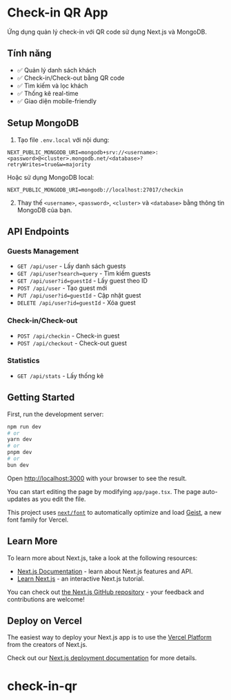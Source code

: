 # Check-in QR App

Ứng dụng quản lý check-in với QR code sử dụng Next.js và MongoDB.

## Tính năng

- ✅ Quản lý danh sách khách
- ✅ Check-in/Check-out bằng QR code
- ✅ Tìm kiếm và lọc khách
- ✅ Thống kê real-time
- ✅ Giao diện mobile-friendly

## Setup MongoDB

1. Tạo file `.env.local` với nội dung:

```env
NEXT_PUBLIC_MONGODB_URI=mongodb+srv://<username>:<password>@<cluster>.mongodb.net/<database>?retryWrites=true&w=majority
```

Hoặc sử dụng MongoDB local:

```env
NEXT_PUBLIC_MONGODB_URI=mongodb://localhost:27017/checkin
```

2. Thay thế `<username>`, `<password>`, `<cluster>` và `<database>` bằng thông tin MongoDB của bạn.

## API Endpoints

### Guests Management

- `GET /api/user` - Lấy danh sách guests
- `GET /api/user?search=query` - Tìm kiếm guests
- `GET /api/user?id=guestId` - Lấy guest theo ID
- `POST /api/user` - Tạo guest mới
- `PUT /api/user?id=guestId` - Cập nhật guest
- `DELETE /api/user?id=guestId` - Xóa guest

### Check-in/Check-out

- `POST /api/checkin` - Check-in guest
- `POST /api/checkout` - Check-out guest

### Statistics

- `GET /api/stats` - Lấy thống kê

## Getting Started

First, run the development server:

```bash
npm run dev
# or
yarn dev
# or
pnpm dev
# or
bun dev
```

Open [http://localhost:3000](http://localhost:3000) with your browser to see the result.

You can start editing the page by modifying `app/page.tsx`. The page auto-updates as you edit the file.

This project uses [`next/font`](https://nextjs.org/docs/app/building-your-application/optimizing/fonts) to automatically optimize and load [Geist](https://vercel.com/font), a new font family for Vercel.

## Learn More

To learn more about Next.js, take a look at the following resources:

- [Next.js Documentation](https://nextjs.org/docs) - learn about Next.js features and API.
- [Learn Next.js](https://nextjs.org/learn) - an interactive Next.js tutorial.

You can check out [the Next.js GitHub repository](https://github.com/vercel/next.js) - your feedback and contributions are welcome!

## Deploy on Vercel

The easiest way to deploy your Next.js app is to use the [Vercel Platform](https://vercel.com/new?utm_medium=default-template&filter=next.js&utm_source=create-next-app&utm_campaign=create-next-app-readme) from the creators of Next.js.

Check out our [Next.js deployment documentation](https://nextjs.org/docs/app/building-your-application/deploying) for more details.

# check-in-qr
